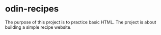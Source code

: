 # odin-recipes

The purpose of this project is to practice basic HTML. The project is about building a simple recipe website.
